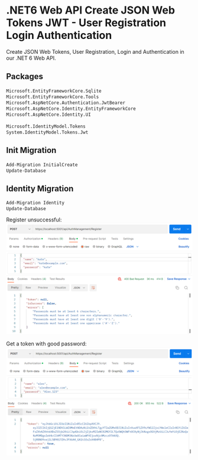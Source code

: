 # .NET6 Web API Create JSON Web Tokens JWT - User Registration Login Authentication

Create JSON Web Tokens, User Registration, Login and Authentication in our  .NET 6 Web API.

## Packages
```
Microsoft.EntityFrameworkCore.Sqlite
Microsoft.EntityFrameworkCore.Tools
Microsoft.AspNetCore.Authentication.JwtBearer
Microsoft.AspNetCore.Identity.EntityFrameworkCore
Microsoft.AspNetCore.Identity.UI

Microsoft.IdentityModel.Tokens
System.IdentityModel.Tokens.Jwt
```

## Init Migration
```
Add-Migration InitialCreate
Update-Database
```

## Identity Migration
```
Add-Migration Identity
Update-Database
```

Register unsuccessful:
<img src="/pictures/register_unsuccessful.png" title="register unsuccessful"  width="800">

Get a token with good password:
<img src="/pictures/register_good_password.png" title="register good password"  width="800">
